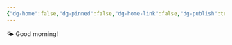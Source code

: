```yaml
---
{"dg-home":false,"dg-pinned":false,"dg-home-link":false,"dg-publish":true,"tags":["dgblip"],"disabled rules":["yaml-title","yaml-title-alias","file-name-heading"],"title":"philipp on mastodon @ 2023-02-02","created-date":"2023-02-02T06:06:06","id":109793638239457470,"updated-date":"2025-05-02T08:50:43","dg-path":"blips/109793638239457475.md","permalink":"/blips/109793638239457475/","dgPassFrontmatter":true}
---
```



🌤️ Good morning!



